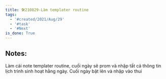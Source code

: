 ```yaml
---
title: 🛠️210829-Làm templater routine
tags:
  - '#created/2021/Aug/29'
  - '#task'
  - '#Next'
is_done: True
---
```


## Notes:
Làm cái note templater routine, cuối ngày sẽ prom và nhập tất cả thông tin lịch trình sinh hoạt hằng ngày. Cuối ngày bật lên và nhập vào thui 